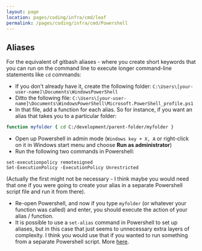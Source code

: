 ```yaml
---
layout: page
location: pages/coding/infra/cmd/leaf
permalink: /pages/coding/infra/cmd/Powershell
---
```


## Aliases

For the equivalent of gitbash aliases - where you create short keywords that you can run on the command line to execute longer command-line statements like `cd` commands:

- If you don't already have it, create the following folder: `C:\Users\[your-user-name]\Documents\WindowsPowerShell`
- Ditto the following file: `C:\Users\[your-user-name]\Documents\WindowsPowerShell\Microsoft.PowerShell_profile.ps1`
- In that file, add a function for each alias. So for instance, if you want an alias that takes you to a particular folder: 
```bash
function myfolder { cd C:/development/parent-folder/myfolder }
```
- Open up Powershell in admin mode (`Windows key + X, A` or right-click on it in Windows start menu and choose **Run as administrator**)
- Run the following two commands in Powershell:
```
set-executionpolicy remotesigned
Set-ExecutionPolicy -ExecutionPolicy Unrestricted
```
(Actually the first might not be necessary - I think maybe you would need that one if you were going to create your alias in a separate Powershell script file and run it from there).
- Re-open Powershell, and now if you type `myfolder` (or whatever your function was called) and enter, you should execute the action of your alias / function.
- It is possible to use a `set-alias` command in Powershell to set up aliases, but in this case that just seems to unnecessary extra layers of complexity. I think you would use that if you wanted to run something from a separate Powershell script. More [here](https://superuser.com/questions/516700/bash-aliases-equivalent-for-powershell).
